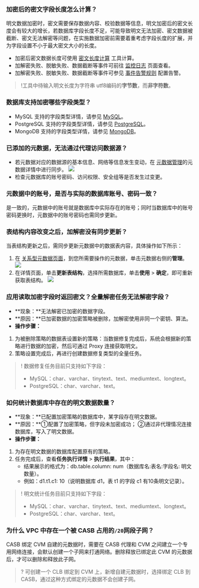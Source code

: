 ### 加密后的密文字段长度怎么计算？
明文数据加密时，密文需要保存数据内容、校验数据等信息，明文加密后的密文长度会有较大的增长，若数据库字段长度不足，可能导致明文无法加密、密文数据被截断、密文无法解密等问题，在实施数据加密前需要着重考虑字段长度的扩展，并为字段设置不小于最大密文大小的长度。

* 加密后密文数据长度可使用 [密文长度计算](https://console.cloud.tencent.com/casb/tool) 工具计算。
* 加解密失败、脱敏失败、数据截断等事件可前往 [监控日志](https://console.cloud.tencent.com/casb/log) 页面查看。
* 加解密失败、脱敏失败、数据截断等事件可参见 [事件告警规则](https://cloud.tencent.com/document/product/1303/76383) 配置告警。
>!工具中待输入明文长度为字符串 utf8编码的**字节数**，而**非字符数**。

### 数据库支持加密哪些字段类型？
- MySQL 支持的字段类型详情，请参见 [MySQL](https://cloud.tencent.com/document/product/1303/48144)。
- PostgreSQL 支持的字段类型详情，请参见 [PostgreSQL](https://cloud.tencent.com/document/product/1303/59210)。
- MongoDB 支持的字段类型详情，请参见 [MongoDB](https://cloud.tencent.com/document/product/1303/81573)。

### 已添加的元数据，无法通过代理访问数据源？
- 若元数据对应的数据源的基本信息、网络等信息发生变动，在 [元数据管理](https://console.cloud.tencent.com/casb/metadata/sql)的元数据详情中进行同步。
![](https://qcloudimg.tencent-cloud.cn/raw/3ab1a40de948a984f095cbacdf9fa9e3.png)
- 检查元数据库的账号密码、访问权限、安全组等是否发生过变更。

### 元数据中的账号，是否与实际的数据库账号、密码一致？
是一致的，元数据中的账号就是数据库中实际存在的账号；同时当数据库中的账号密码更换时，元数据中的账号密码也需同步更新。

### 表结构内容改变之后，加解密没有同步更新？
当表结构更新之后，需同步更新元数据中的数据表内容，具体操作如下所示：
1. 在 [关系型元数据页面](https://console.cloud.tencent.com/casb/metadata/sql)，到您所需要操作的元数据，单击元数据右侧的**管理**。
![](https://qcloudimg.tencent-cloud.cn/raw/34c60dba818d17c1a7d8e91941e50f58.png)
2. 在详情页面，单击**更新表结构**，选择所需数据库，单击**使用** > **确定**，即可重新获取表结构。
![](https://qcloudimg.tencent-cloud.cn/raw/b49736f8bba0af462a69e87117de5959.png)

### 应用读取加密字段时返回密文？全量解密任务无法解密字段？
- **现象：**无法解密已加密的数据字段。
- **原因：**已加密数据的加密策略被删除，加解密使用非同一个密钥、算法。
- **操作步骤：**
 1. 为被删除策略的数据表设置新的策略：当数据修复完成后，系统会根据新的策略进行数据的加密，然后可通过 Proxy 连接获取明文。
 2. 策略设置完成后，再进行创建数据修复类型的全量任务。
>! 数据修复任务目前只支持如下字段：
> - MySQL：char、varchar、tinytext、text、mediumtext、longtext。
> - PostgreSQL：char、varchar、text。

### 如何统计数据库中存在的明文数据数量？
- **现象：**已配置加密策略的数据库中，某字段存在明文数据。
- **原因：**①配置了加密策略，但字段未加密成功； ②通过非代理情况连接数据库，写入了明文数据。
- **操作步骤：**
 1. 为存在明文数据的数据库配置原有的策略。
 2. 任务完成后，查看**任务执行详情** > **执行结果**，其中：
	 - 结果展示的格式为：db.table.column: num（数据库名:表名:字段名: 明文数量）。
	 - 例如：d1.t1.c1: 10（说明数据库 d1，表 t1 的字段 c1 有10条明文记录）。
>! 明文统计任务目前只支持如下字段：
> - MySQL：char、varchar、tinytext、text、mediumtext、longtext。
> - PostgreSQL：char、varchar、text。

### 为什么 VPC 中存在一个被 CASB 占用的`/20`网段子网？
CASB 绑定 CVM 自建的元数据时，需要在 CASB 代理和 CVM 之间建立一个专用网络连接，会默认创建一个子网来打通网络。删除释放已绑定此 CVM 的元数据后，才可以删除和释放此子网。
>? 可创建一个 CLB 绑定到 CVM 上，新增自建元数据时，选择绑定 CLB 到 CASB，通过这种方式绑定的元数据不会创建子网。
